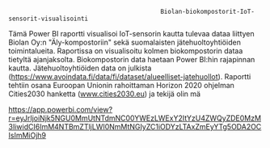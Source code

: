                                               Biolan-biokompostorit-IoT-sensorit-visualisointi

Tämä Power BI raportti visualisoi IoT-sensorin kautta tulevaa dataa liittyen Biolan Oy:n  "Äly-kompostoriin" sekä suomalaisten jätehuoltoyhtiöiden toimintalueita. Raportissa on visualisoitu kolmen biokompostorin dataa tietyltä ajanjaksolta.
Biokompostorin data haetaan Power BI:hin rajapinnan kautta. Jätehuoltoyhtiöiden data on julkista (https://www.avoindata.fi/data/fi/dataset/alueelliset-jatehuollot). 
Raportti tehtiin osana Euroopan Unionin rahoittaman Horizon 2020 ohjelman Cities2030 hanketta (www.cities2030.eu)  ja tekijä olin mä



https://app.powerbi.com/view?r=eyJrIjoiNjk5NGU0MmUtNTdmNC00YWEzLWExY2ItYzU4ZWQyZDE0MzM3IiwidCI6ImM4NTBmZTljLWI0NmMtNGIyZC1iODYzLTAxZmEyYTg5ODA2OCIsImMiOjh9
